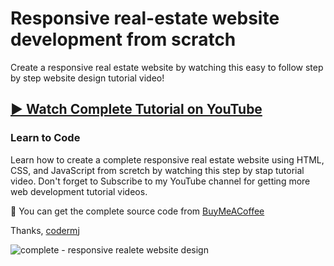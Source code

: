 # Responsive real-estate website development from scratch
Create a responsive real estate website by watching this easy to follow step by step website design tutorial video!
## [▶️ Watch Complete Tutorial on YouTube](https://youtu.be/akFPxiqTDWw)
### Learn to Code

Learn how to create a complete responsive real estate website using HTML, CSS, and JavaScript from scretch by watching this step by stap tutorial video. Don't forget to Subscribe to my YouTube channel for getting more web development tutorial videos.

💝 You can get the complete source code from [BuyMeACoffee](https://www.buymeacoffee.com/codermj/e/187407)

Thanks,
[codermj](https://www.youtube.com/@thecodermj/)

![complete - responsive realete website design](https://github.com/mjshofy/responsive-real-estate-website/assets/76812554/d43e8fce-05ad-4f6c-a80c-8c2d2f3c070b)
